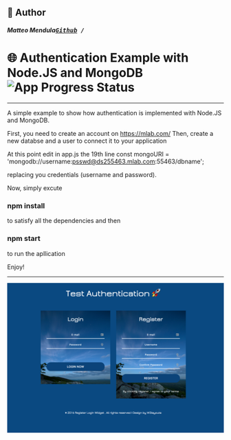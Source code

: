 ## 📝 Author

##### Matteo Mendula<kbd>[Github](https://github.com/MatteoMendula) / 

# 🌐 Authentication Example with Node.JS and MongoDB ![App Progress Status](https://img.shields.io/badge/Status-Finished-0520b7.svg?style=plastic)

---
A simple example to show how authentication is implemented with Node.JS and MongoDB.

First, you need to create an account on https://mlab.com/
Then, create a new databse and a user to connect it to your application

At this point edit in app.js the 19th line
const mongoURI = 'mongodb://username:psswd@ds255463.mlab.com:55463/dbname';

replacing you credentials (username and password).

Now, simply excute 
### npm install 
to satisfy all the dependencies
and then
### npm start 
to run the apllication

Enjoy!



---

<img src="./preview.png" alt="pic"/>




